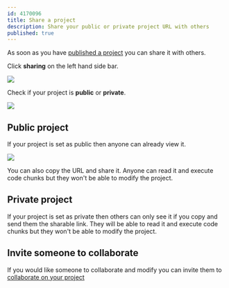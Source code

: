 ```yaml
---
id: 4170096
title: Share a project
description: Share your public or private project URL with others
published: true
---
```


As soon as you have [published a project](./publish-a-project.md) you can share it with others.

Click **sharing** on the left hand side bar.

![](http://stencila.github.io/hub/manager/snaps/project-sharing-menu-item.png)

Check if your project is **public** or **private**. 

![](http://stencila.github.io/hub/manager/snaps/project-sharing-public.png)

## Public project 

If your project is set as public then anyone can already view it.  

![](http://stencila.github.io/hub/manager/snaps/project-sharing-add-agent.png)

You can also copy the URL and share it. Anyone can read it and execute code chunks but they won't be able to modify the project. 

## Private project

If your project is set as private then others can only see it if you copy and send them the sharable link.  They will be able to read it and execute code chunks but they won't be able to modify the project. 

## Invite someone to collaborate

If you would like someone to collaborate and modify you can invite them to [collaborate on your project](./collaborate-on-a-project.md)
